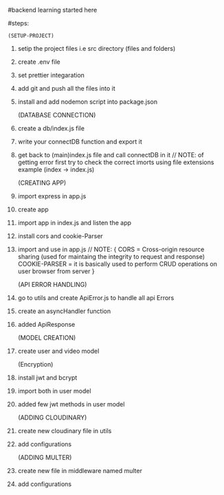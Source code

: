 #backend learning started here   

#steps:

    (SETUP-PROJECT)
1. setip the project files i.e src directory (files and folders)
2. create .env file
3. set prettier integaration 
4. add git and push all the files into it
5. install and add nodemon script into package.json

    (DATABASE CONNECTION)
1. create a db/index.js file
2. write your connectDB function and export it 
3. get back to (main)index.js file and call connectDB in it
// NOTE: of getting error first try to check the correct imorts using file extensions example (index -> index.js)

    (CREATING APP)
1. import express in app.js
2. create app
3. import app in index.js and listen the app
4. install cors and cookie-Parser
5. import and use in app.js
// NOTE: {
    CORS = Cross-origin resource sharing (used for maintaing the integrity to request and response)
    COOKIE-PARSER = it is basically used to perform CRUD operations on user browser from server
}

    (API ERROR HANDLING)
1. go to utils and create ApiError.js to handle all api Errors
2. create an asyncHandler function 
3. added ApiResponse

    (MODEL CREATION)
1. create user and video model

    (Encryption)
1. install jwt and bcrypt
2. import both in user model
3. added few jwt methods in user model

    (ADDING CLOUDINARY)
1. create new cloudinary file in utils
2. add configurations

    (ADDING MULTER)
1. create new file in middleware named multer
2. add configurations 